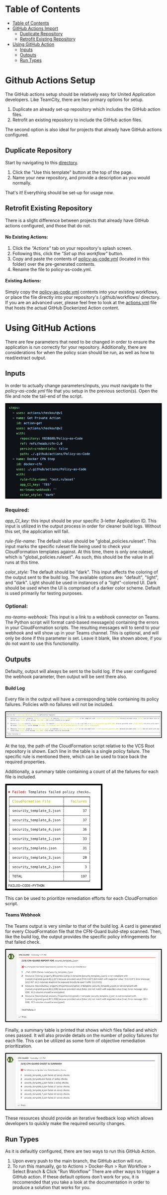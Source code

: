 Table of Contents
=================
<!--ts-->
   * [Table of Contents](#table-of-contents)
   * [GitHub Actions Import](#TeamCity-Setup)
      * [Duplicate Repository](#TeamCity-Setup)
      * [Retrofit Existing Repository](#TeamCity-Setup)
   * [Using GitHub Action]()
      * [Inputs]()
      * [Outputs]()
      * [Run Types]() 
<!--te-->

# Github Actions Setup
The GitHub actions setup should be relatively easy for United Application developers. Like TeamCity, there are two primary options for setup.
1. Duplicate an already set-up repository which includes the GitHub action files.
2. Retrofit an existing repository to include the GitHub action files.

The second option is also ideal for projects that already have GitHub actions configured.

## Duplicate Repository
Start by navigating to this [directory](https://github.ual.com/V838688/Policy-as-Code-GitHub-Action).
1. Click the "Use this template" button at the top of the page.
2. Name your new repository, and provide a description as you would normally.

That's it! Everything should be set-up for usage now.

## Retrofit Existing Repository
There is a slight difference between projects that already have GitHub actions configured, and those that do not.
#### No Existing Actions:
1. Click the _"Actions"_ tab on your repository's splash screen.
2. Following this, click the _"Set up this workflow"_ button.
3. Copy and paste the contents of [policy-as-code.yml]() (located in this folder) over the pre-generated contents.
4. Rename the file to policy-as-code.yml.

#### Existing Actions:
Simply copy the [policy-as-code.yml]() contents into your existing workflows, or place the file directly into your repository's /.github/workflows/ directory. If you are an advanced user, please feel free to look at the [actions.yml]() file that hosts the actual GitHub Dockerized Action content.

# Using GitHub Actions
There are few parameters that need to be changed in order to ensure the application is run correctly for your repository. Additionally, there are considerations for when the policy scan should be run, as well as how to read/extract output.
## Inputs
In order to actually change parameters/inputs, you must navigate to the _policy-as-code.yml_ file that you setup in the previous section(s). Open the file and note the tail-end of the script.

![GitHub Action Edit](/res/github-action-inputs.png)

### Required:
_app_CI_key:_ this input should be your specific 3-letter Application ID. This input is utilized in the output process in order for cleaner build logs. Without this set, the application will fail.

_rule-file-name:_ The default value should be "global_policies.ruleset". This input marks the specific ruleset file being used to check your CloudFormation templates against. At this time, there is only one ruleset, which is "global_policies.ruleset". As such, this should be the value in all runs at this time.

_color_style:_ The default should be "dark". This input affects the coloring of the output sent to the build log. The available options are: "default", "light", and "dark". Light should be used in instances of a "light"-colored UI. Dark should be used when the UI is comprised of a darker color scheme. Default is used primarily for testing purposes.

### Optional:
_ms-teams-webhook:_ This input is a link to a webhook connector on Teams. The Python script will format card-based message(s) containing the errors in your CloudFormation scripts. The resulting messages will to send to your webhook and will show up in your Teams channel. This is optional, and will only be done if this parameter is set. Leave it blank, like shown above, if you do not want to use this functionality. 

## Outputs
Defaulty, output will always be sent to the build log. If the user configured the webhook parameter, then output will be sent there also.
#### Build Log
Every file in the output will have a corresponding table containing its policy failures. Policies with no failures will not be included.

![Failure-Ex](/res/failure-example.png)

At the top, the path of the CloudFormation script relative to the VCS Root repository is shown. Each line in the table is a single policy failure. The specific rule is mentioned there, which can be used to trace back the required properties. 

Additionally, a summary table containing a count of all the failures for each file is included.

![Failure-Summary](/res/summary-table.png)

This can be used to prioritize remediation efforts for each CloudFormation script.

#### Teams Webhook
The Teams output is very similar to that of the build log. A card is generated for every CloudFormation file that the CFN-Guard build-step scanned. Then, like the build log, the output provides the specific policy infringements for that failed check.

![Webhook-Ex](/res/webhook_ex.png)

Finally, a summary table is printed that shows which files failed and which ones passed. It will also provide details on the number of policy failures for each file. This can be utilized as some form of objective remediation prioritization.

![Webhook-Summary](/res/webhook_summary.png)

These resources should provide an iterative feedback loop which allows developers to quickly make the required security changes.

## Run Types
As it is defaultly configured, there are two ways to run this GitHub Action.
1. Upon every push to the main branch, the GitHub action will run.
2. To run this manually, go to Actions > Docker-Run > Run Workflow > Select Branch & Click "Run Workflow"
There are other ways to trigger a GitHub action. If these default options don't work for you, it is reccomended that you take a look at the documentation in order to produce a solution that works for you.
